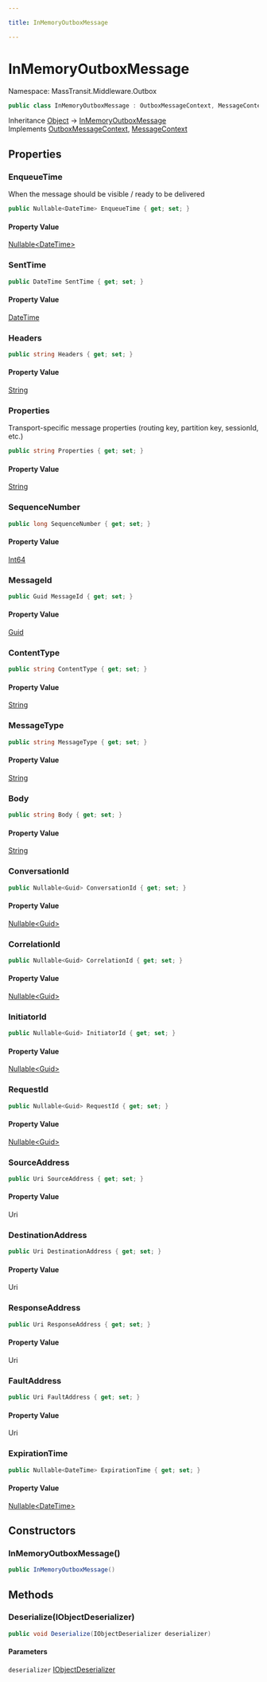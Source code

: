 ```yaml
---

title: InMemoryOutboxMessage

---
```


# InMemoryOutboxMessage

Namespace: MassTransit.Middleware.Outbox

```csharp
public class InMemoryOutboxMessage : OutboxMessageContext, MessageContext
```

Inheritance [Object](https://learn.microsoft.com/en-us/dotnet/api/system.object) → [InMemoryOutboxMessage](../masstransit-middleware-outbox/inmemoryoutboxmessage)<br/>
Implements [OutboxMessageContext](../masstransit-middleware/outboxmessagecontext), [MessageContext](../../masstransit-abstractions/masstransit/messagecontext)

## Properties

### **EnqueueTime**

When the message should be visible / ready to be delivered

```csharp
public Nullable<DateTime> EnqueueTime { get; set; }
```

#### Property Value

[Nullable\<DateTime\>](https://learn.microsoft.com/en-us/dotnet/api/system.nullable-1)<br/>

### **SentTime**

```csharp
public DateTime SentTime { get; set; }
```

#### Property Value

[DateTime](https://learn.microsoft.com/en-us/dotnet/api/system.datetime)<br/>

### **Headers**

```csharp
public string Headers { get; set; }
```

#### Property Value

[String](https://learn.microsoft.com/en-us/dotnet/api/system.string)<br/>

### **Properties**

Transport-specific message properties (routing key, partition key, sessionId, etc.)

```csharp
public string Properties { get; set; }
```

#### Property Value

[String](https://learn.microsoft.com/en-us/dotnet/api/system.string)<br/>

### **SequenceNumber**

```csharp
public long SequenceNumber { get; set; }
```

#### Property Value

[Int64](https://learn.microsoft.com/en-us/dotnet/api/system.int64)<br/>

### **MessageId**

```csharp
public Guid MessageId { get; set; }
```

#### Property Value

[Guid](https://learn.microsoft.com/en-us/dotnet/api/system.guid)<br/>

### **ContentType**

```csharp
public string ContentType { get; set; }
```

#### Property Value

[String](https://learn.microsoft.com/en-us/dotnet/api/system.string)<br/>

### **MessageType**

```csharp
public string MessageType { get; set; }
```

#### Property Value

[String](https://learn.microsoft.com/en-us/dotnet/api/system.string)<br/>

### **Body**

```csharp
public string Body { get; set; }
```

#### Property Value

[String](https://learn.microsoft.com/en-us/dotnet/api/system.string)<br/>

### **ConversationId**

```csharp
public Nullable<Guid> ConversationId { get; set; }
```

#### Property Value

[Nullable\<Guid\>](https://learn.microsoft.com/en-us/dotnet/api/system.nullable-1)<br/>

### **CorrelationId**

```csharp
public Nullable<Guid> CorrelationId { get; set; }
```

#### Property Value

[Nullable\<Guid\>](https://learn.microsoft.com/en-us/dotnet/api/system.nullable-1)<br/>

### **InitiatorId**

```csharp
public Nullable<Guid> InitiatorId { get; set; }
```

#### Property Value

[Nullable\<Guid\>](https://learn.microsoft.com/en-us/dotnet/api/system.nullable-1)<br/>

### **RequestId**

```csharp
public Nullable<Guid> RequestId { get; set; }
```

#### Property Value

[Nullable\<Guid\>](https://learn.microsoft.com/en-us/dotnet/api/system.nullable-1)<br/>

### **SourceAddress**

```csharp
public Uri SourceAddress { get; set; }
```

#### Property Value

Uri<br/>

### **DestinationAddress**

```csharp
public Uri DestinationAddress { get; set; }
```

#### Property Value

Uri<br/>

### **ResponseAddress**

```csharp
public Uri ResponseAddress { get; set; }
```

#### Property Value

Uri<br/>

### **FaultAddress**

```csharp
public Uri FaultAddress { get; set; }
```

#### Property Value

Uri<br/>

### **ExpirationTime**

```csharp
public Nullable<DateTime> ExpirationTime { get; set; }
```

#### Property Value

[Nullable\<DateTime\>](https://learn.microsoft.com/en-us/dotnet/api/system.nullable-1)<br/>

## Constructors

### **InMemoryOutboxMessage()**

```csharp
public InMemoryOutboxMessage()
```

## Methods

### **Deserialize(IObjectDeserializer)**

```csharp
public void Deserialize(IObjectDeserializer deserializer)
```

#### Parameters

`deserializer` [IObjectDeserializer](../../masstransit-abstractions/masstransit/iobjectdeserializer)<br/>
